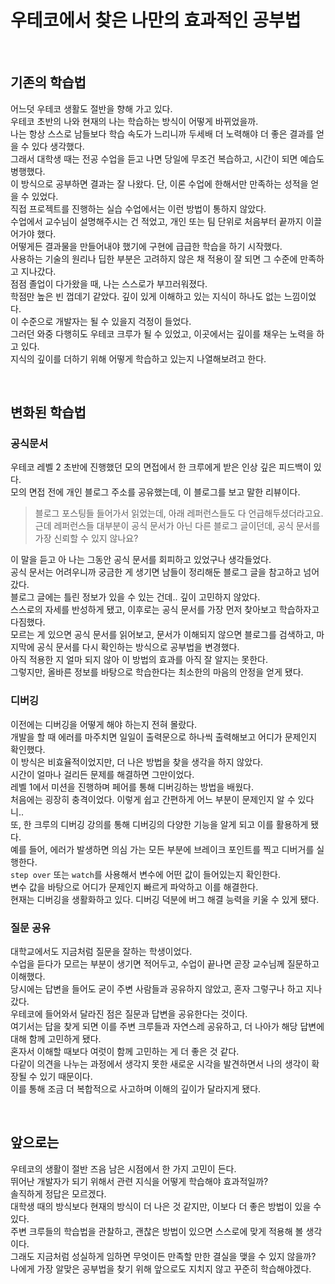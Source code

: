 # 우테코에서 찾은 나만의 효과적인 공부법

<br/>

## 기존의 학습법

어느덧 우테코 생활도 절반을 향해 가고 있다.<br/>
우테코 초반의 나와 현재의 나는 학습하는 방식이 어떻게 바뀌었을까.<br/>
나는 항상 스스로 남들보다 학습 속도가 느리니까 두세배 더 노력해야 더 좋은 결과를 얻을 수 있다 생각했다.<br/>
그래서 대학생 때는 전공 수업을 듣고 나면 당일에 무조건 복습하고, 시간이 되면 예습도 병행했다.<br/>
이 방식으로 공부하면 결과는 잘 나왔다. 단, 이론 수업에 한해서만 만족하는 성적을 얻을 수 있었다.<br/>
직접 프로젝트를 진행하는 실습 수업에서는 이런 방법이 통하지 않았다.<br/>
수업에서 교수님이 설명해주시는 건 적었고, 개인 또는 팀 단위로 처음부터 끝까지 이끌어가야 했다.<br/>
어떻게든 결과물을 만들어내야 했기에 구현에 급급한 학습을 하기 시작했다.<br/>
사용하는 기술의 원리나 딥한 부분은 고려하지 않은 채 적용이 잘 되면 그 수준에 만족하고 지나갔다.<br/>
점점 졸업이 다가왔을 때, 나는 스스로가 부끄러워졌다.<br/>
학점만 높은 빈 껍데기 같았다. 깊이 있게 이해하고 있는 지식이 하나도 없는 느낌이었다.<br/>
이 수준으로 개발자는 될 수 있을지 걱정이 들었다.<br/>
그러던 와중 다행히도 우테코 크루가 될 수 있었고, 이곳에서는 깊이를 채우는 노력을 하고 있다.<br/>
지식의 깊이를 더하기 위해 어떻게 학습하고 있는지 나열해보려고 한다.<br/>

<br/>

## 변화된 학습법

### 공식문서

우테코 레벨 2 초반에 진행했던 모의 면접에서 한 크루에게 받은 인상 깊은 피드백이 있다.<br/>
모의 면접 전에 개인 블로그 주소를 공유했는데, 이 블로그를 보고 말한 리뷰이다.<br/>

> 블로그 포스팅들 들어가서 읽었는데, 아래 레퍼런스들도 다 언급해두셨더라고요.<br/>
근데 레퍼런스들 대부분이 공식 문서가 아닌 다른 블로그 글이던데, 공식 문서를 가장 신뢰할 수 있지 않나요?<br/>

이 말을 듣고 아 나는 그동안 공식 문서를 회피하고 있었구나 생각들었다.<br/>
공식 문서는 어려우니까 궁금한 게 생기면 남들이 정리해둔 블로그 글을 참고하고 넘어갔다.<br/>
블로그 글에는 틀린 정보가 있을 수 있는 건데.. 깊이 고민하지 않았다.<br/>
스스로의 자세를 반성하게 됐고, 이후로는 공식 문서를 가장 먼저 찾아보고 학습하자고 다짐했다.<br/>
모르는 게 있으면 공식 문서를 읽어보고, 문서가 이해되지 않으면 블로그를 검색하고, 마지막에 공식 문서를 다시 확인하는 방식으로 공부법을 변경했다.<br/>
아직 적용한 지 얼마 되지 않아 이 방법의 효과를 아직 잘 알지는 못한다.<br/>
그렇지만, 올바른 정보를 바탕으로 학습한다는 최소한의 마음의 안정을 얻게 됐다.<br/>

### 디버깅

이전에는 디버깅을 어떻게 해야 하는지 전혀 몰랐다.<br/>
개발을 할 때 에러를 마주치면 일일이 출력문으로 하나씩 출력해보고 어디가 문제인지 확인했다.<br/>
이 방식은 비효율적이었지만, 더 나은 방법을 찾을 생각을 하지 않았다.<br/>
시간이 얼마나 걸리든 문제를 해결하면 그만이었다.<br/>
레벨 1에서 미션을 진행하며 페어를 통해 디버깅하는 방법을 배웠다.<br/>
처음에는 굉장히 충격이었다. 이렇게 쉽고 간편하게 어느 부분이 문제인지 알 수 있다니..<br/>
또, 한 크루의 디버깅 강의를 통해 디버깅의 다양한 기능을 알게 되고 이를 활용하게 됐다.<br/>
예를 들어, 에러가 발생하면 의심 가는 모든 부분에 브레이크 포인트를 찍고 디버거를 실행한다.<br/>
`step over` 또는 `watch`를 사용해서 변수에 어떤 값이 들어있는지 확인한다.<br/>
변수 값을 바탕으로 어디가 문제인지 빠르게 파악하고 이를 해결한다.<br/>
현재는 디버깅을 생활화하고 있다. 디버깅 덕분에 버그 해결 능력을 키울 수 있게 됐다.<br/>

### 질문 공유

대학교에서도 지금처럼 질문을 잘하는 학생이었다.<br/>
수업을 듣다가 모르는 부분이 생기면 적어두고, 수업이 끝나면 곧장 교수님께 질문하고 이해했다.<br/>
당시에는 답변을 들어도 굳이 주변 사람들과 공유하지 않았고, 혼자 그렇구나 하고 지나갔다.<br/>
우테코에 들어와서 달라진 점은 질문과 답변을 공유한다는 것이다.<br/>
여기서는 답을 찾게 되면 이를 주변 크루들과 자연스레 공유하고, 더 나아가 해당 답변에 대해 함께 고민하게 됐다.<br/>
혼자서 이해할 때보다 여럿이 함께 고민하는 게 더 좋은 것 같다.<br/>
다같이 의견을 나누는 과정에서 생각지 못한 새로운 시각을 발견하면서 나의 생각이 확장될 수 있기 때문이다.<br/>
이를 통해 조금 더 복합적으로 사고하며 이해의 깊이가 달라지게 됐다.<br/>

<br/>

## 앞으로는

우테코의 생활이 절반 즈음 남은 시점에서 한 가지 고민이 든다.<br/>
뛰어난 개발자가 되기 위해서 관련 지식을 어떻게 학습해야 효과적일까?<br/>
솔직하게 정답은 모르겠다.<br/>
대학생 때의 방식보다 현재의 방식이 더 나은 것 같지만, 이보다 더 좋은 방법이 있을 수 있다.<br/>
주변 크루들의 학습법을 관찰하고, 괜찮은 방법이 있으면 스스로에 맞게 적용해 볼 생각이다.<br/>
그래도 지금처럼 성실하게 임하면 무엇이든 만족할 만한 결실을 맺을 수 있지 않을까?<br/>
나에게 가장 알맞은 공부법을 찾기 위해 앞으로도 지치지 않고 꾸준히 학습해야겠다.<br/>
